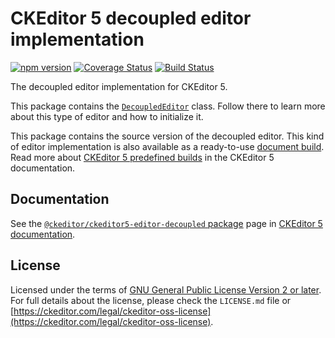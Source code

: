 CKEditor&nbsp;5 decoupled editor implementation
========================================

[![npm version](https://badge.fury.io/js/%40ckeditor%2Fckeditor5-editor-decoupled.svg)](https://www.npmjs.com/package/@ckeditor/ckeditor5-editor-decoupled)
[![Coverage Status](https://coveralls.io/repos/github/ckeditor/ckeditor5/badge.svg?branch=master)](https://coveralls.io/github/ckeditor/ckeditor5?branch=master)
[![Build Status](https://travis-ci.com/ckeditor/ckeditor5.svg?branch=master)](https://app.travis-ci.com/github/ckeditor/ckeditor5)

The decoupled editor implementation for CKEditor&nbsp;5.

This package contains the [`DecoupledEditor`](https://ckeditor.com/docs/ckeditor5/latest/api/module_editor-decoupled_decouplededitor-DecoupledEditor.html) class. Follow there to learn more about this type of editor and how to initialize it.

This package contains the source version of the decoupled editor. This kind of editor implementation is also available as a ready-to-use [document build](https://www.npmjs.com/package/@ckeditor/ckeditor5-build-decoupled-document). Read more about [CKEditor&nbsp;5 predefined builds](https://ckeditor.com/docs/ckeditor5/latest/installation/advanced/alternative-setups/predefined-builds.html) in the CKEditor&nbsp;5 documentation.

## Documentation

See the [`@ckeditor/ckeditor5-editor-decoupled` package](https://ckeditor.com/docs/ckeditor5/latest/api/editor-decoupled.html) page in [CKEditor&nbsp;5 documentation](https://ckeditor.com/docs/ckeditor5/latest/).

## License

Licensed under the terms of [GNU General Public License Version 2 or later](http://www.gnu.org/licenses/gpl.html). For full details about the license, please check the `LICENSE.md` file or [https://ckeditor.com/legal/ckeditor-oss-license](https://ckeditor.com/legal/ckeditor-oss-license).
